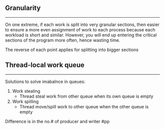 ## Granularity
---
On one extreme, if each work is split into very granular sections, then easier to ensure a more even assignment of work to each process because each workload is short and similar. However, you will end up entering the critical sections of the program more often, hence wasting time. 

The reverse of each point applies for splitting into bigger sections

## Thread-local work queue
---
Solutions to solve imabalnce in queues:
1. Work stealing
	- Thread steal work from other queue when its own queue is empty
2. Work spilling
	- Thread move/spill work to other queue when the other queue is empty

Difference is in the no.# of producer and writer
#pp 